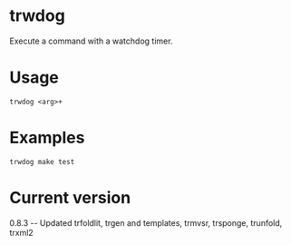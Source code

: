 # trwdog

Execute a command with a watchdog timer.

# Usage

    trwdog <arg>+

# Examples

    trwdog make test

# Current version

0.8.3 -- Updated trfoldlit, trgen and templates, trmvsr, trsponge, trunfold, trxml2

